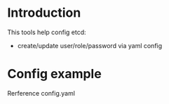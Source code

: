 # Introduction

This tools help config etcd:
 - create/update user/role/password via yaml config

# Config example
Rerference config.yaml
